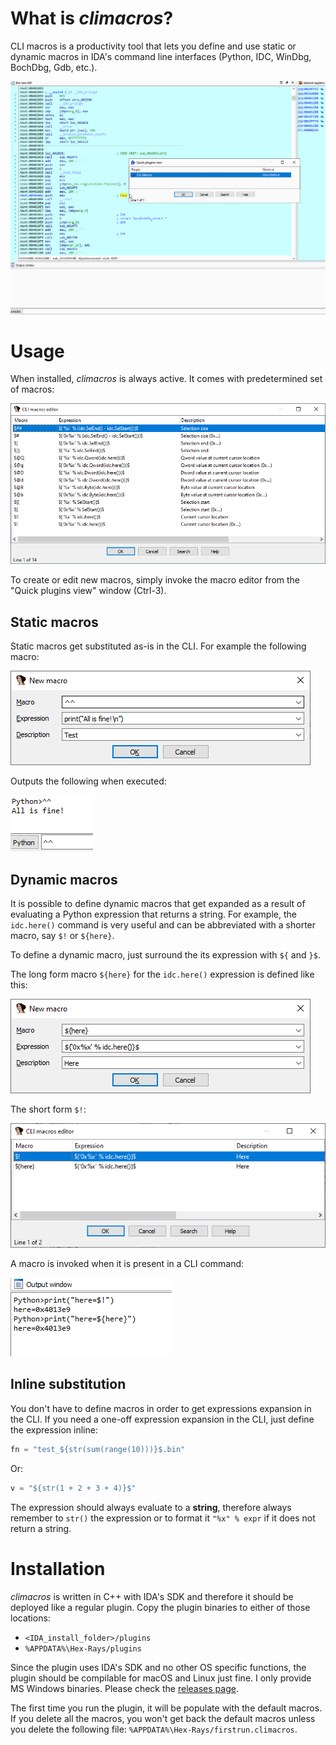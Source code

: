 # What is *climacros*?

CLI macros is a productivity tool that lets you define and use static or dynamic macros in IDA's command line interfaces (Python, IDC, WinDbg, BochDbg, Gdb, etc.).

![Quick introduction](docs/_resources/climacros-vid-1.gif)

# Usage

When installed, *climacros* is always active. It comes with predetermined set of macros:

![Default macros](docs/_resources/climacros-defaults.png)

To create or edit new macros, simply invoke the macro editor from the "Quick plugins view" window (Ctrl-3).

## Static macros

Static macros get substituted as-is in the CLI. For example the following macro:

![Static macro](docs/_resources/climacros-static-macro-create.png)

Outputs the following when executed:

![Static macro output](docs/_resources/climacros-static-macro-run.png)

## Dynamic macros

It is possible to define dynamic macros that get expanded as a result of evaluating a Python expression that returns a string.
For example, the `idc.here()` command is very useful and can be abbreviated with a shorter macro, say `$!` or `${here}`.

To define a dynamic macro, just surround the its expression with `${` and `}$`.

The long form macro `${here}` for the `idc.here()` expression is defined like this:

![Long form here() macro](docs/_resources/climacros-dynamic-create-here.png)

The short form `$!`:

![Long form here() macro](docs/_resources/climacros-dynamic-list-here.png)

A macro is invoked when it is present in a CLI command:

![Long form here() macro](docs/_resources/climacros-dynamic-run-here.png)

## Inline substitution

You don't have to define macros in order to get expressions expansion in the CLI. If you need a one-off expression expansion in the CLI, just define the expression inline:

```python
fn = "test_${str(sum(range(10)))}$.bin"
```
Or:
```python
v = "${str(1 + 2 + 3 + 4)}$"
```

The expression should always evaluate to a **string**, therefore always remember to `str()` the expression or to format it `"%x" % expr` if it does not return a string.

# Installation

*climacros* is written in C++ with IDA's SDK and therefore it should be deployed like a regular plugin. Copy the plugin binaries to either of those locations:
* `<IDA_install_folder>/plugins`
* `%APPDATA%\Hex-Rays/plugins`

Since the plugin uses IDA's SDK and no other OS specific functions, the plugin should be compilable for macOS and Linux just fine. I only provide MS Windows binaries. Please check the [releases page](https://github.com/0xeb/ida-climacros/releases).

The first time you run the plugin, it will be populate with the default macros. If you delete all the macros, you won't get back the default macros unless you delete the following file: `%APPDATA%\Hex-Rays/firstrun.climacros`.